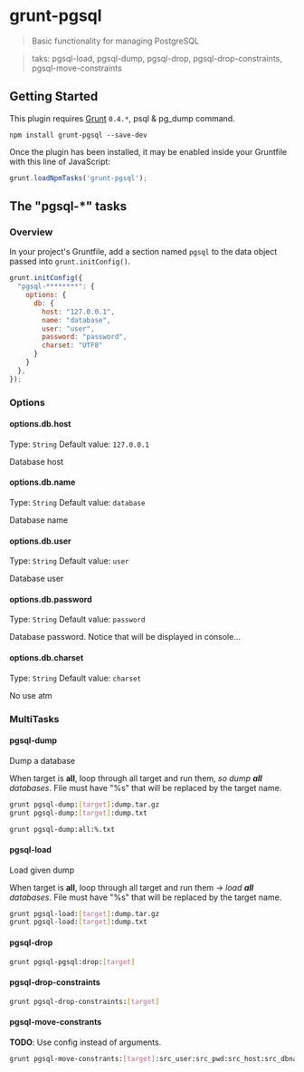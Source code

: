 # grunt-pgsql

> Basic functionality for managing PostgreSQL

> taks: pgsql-load, pgsql-dump, pgsql-drop, pgsql-drop-constraints, pgsql-move-constraints

## Getting Started
This plugin requires [Grunt](http://gruntjs.com/) `0.4.*`, psql & pg_dump command.

```shell
npm install grunt-pgsql --save-dev
```

Once the plugin has been installed, it may be enabled inside your Gruntfile with this line of JavaScript:

```js
grunt.loadNpmTasks('grunt-pgsql');
```

## The "pgsql-*" tasks

### Overview
In your project's Gruntfile, add a section named `pgsql` to the data object passed into `grunt.initConfig()`.

```js
grunt.initConfig({
  "pgsql-********": {
    options: {
      db: {
        host: "127.0.0.1",
        name: "database",
        user: "user",
        password: "password",
        charset: "UTF8"
      }
    }
  },
});
```

### Options

#### options.db.host
Type: `String`
Default value: `127.0.0.1`

Database host

#### options.db.name
Type: `String`
Default value: `database`

Database name

#### options.db.user
Type: `String`
Default value: `user`

Database user

#### options.db.password
Type: `String`
Default value: `password`

Database password. Notice that will be displayed in console...

#### options.db.charset
Type: `String`
Default value: `charset`

No use atm

### MultiTasks

#### pgsql-dump

Dump a database

When target is **all**, loop through all target and run them, *so dump **all** databases*. File must have "%s" that will be replaced by the target name.

```bash
grunt pgsql-dump:[target]:dump.tar.gz
grunt pgsql-dump:[target]:dump.txt

grunt pgsql-dump:all:%.txt
```

#### pgsql-load

Load given dump

When target is **all**, loop through all target and run them -> *load **all** databases*. File must have "%s" that will be replaced by the target name.

```bash
grunt pgsql-load:[target]:dump.tar.gz
grunt pgsql-load:[target]:dump.txt
```

#### pgsql-drop

```bash
grunt pgsql-pgsql:drop:[target]
```

#### pgsql-drop-constraints

```bash
grunt pgsql-drop-constraints:[target]
```

#### pgsql-move-constrants

**TODO**: Use config instead of arguments.

```bash
grunt pgsql-move-constrants:[target]:src_user:src_pwd:src_host:src_dbname
```
